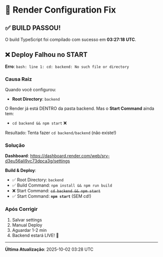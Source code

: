 # 🔧 Render Configuration Fix

## ✅ BUILD PASSOU!

O build TypeScript foi compilado com sucesso em **03:27:18 UTC**.

## ❌ Deploy Falhou no START

**Erro**: `bash: line 1: cd: backend: No such file or directory`

### Causa Raiz

Quando você configurou:
- **Root Directory**: `backend`

O Render já está DENTRO da pasta backend. Mas o **Start Command** ainda tem:
- `cd backend && npm start` ❌

Resultado: Tenta fazer `cd backend/backend` (não existe!)

### Solução

**Dashboard**: https://dashboard.render.com/web/srv-d3eu56ali9vc73dpca3g/settings

**Build & Deploy**:
- ✅ Root Directory: `backend`
- ✅ Build Command: `npm install && npm run build`
- ❌ Start Command: ~~`cd backend && npm start`~~
- ✅ Start Command: **`npm start`** (SEM cd!)

### Após Corrigir

1. Salvar settings
2. Manual Deploy
3. Aguardar 1-2 min
4. Backend estará LIVE! 🚀

---

**Última Atualização**: 2025-10-02 03:28 UTC
